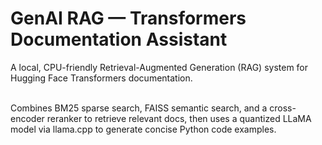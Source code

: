 # GenAI RAG — Transformers Documentation Assistant

A local, CPU-friendly Retrieval-Augmented Generation (RAG) system for Hugging Face Transformers documentation.

<br>Combines BM25 sparse search, FAISS semantic search, and a cross-encoder reranker to retrieve relevant docs, then uses a quantized LLaMA model via llama.cpp to generate concise Python code examples.
